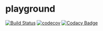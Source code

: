 # playground
[![Build Status](https://travis-ci.org/ifeify/playground.svg?branch=master)](https://travis-ci.org/ifeify/playground)
[![codecov](https://codecov.io/gh/ifeify/playground/branch/master/graph/badge.svg)](https://codecov.io/gh/ifeify/playground)
[![Codacy Badge](https://api.codacy.com/project/badge/Grade/9c1a8e55b0b64343b2fcd57157131f08)](https://www.codacy.com/app/ifeify92/playground?utm_source=github.com&amp;utm_medium=referral&amp;utm_content=ifeify/playground&amp;utm_campaign=Badge_Grade)